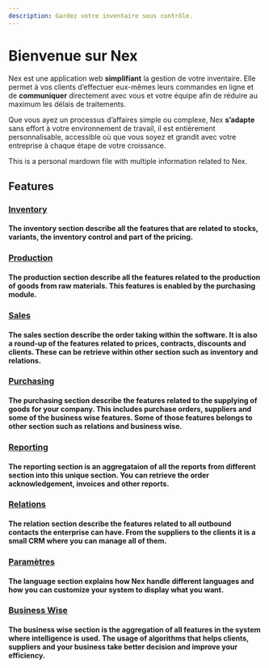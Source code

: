 ```yaml
---
description: Gardez votre inventaire sous contrôle.
---
```


# Bienvenue sur Nex

Nex est une application web **simplifiant** la gestion de votre inventaire. Elle permet à vos clients d’effectuer eux-mêmes leurs commandes en ligne et de **communiquer** directement avec vous et votre équipe afin de réduire au maximum les délais de traitements. 

Que vous ayez un processus d’affaires simple ou complexe, Nex **s’adapte** sans effort à votre environnement de travail, il est entièrement personnalisable, accessible où que vous soyez et grandit avec votre entreprise à chaque étape de votre croissance.

This is a personal mardown file with multiple information related to Nex.

## Features

### [Inventory](fonctionnalites/inventory/)

#### The inventory section describe all the features that are related to stocks, variants, the inventory control and part of the pricing.

### [Production](fonctionnalites/production.md)

#### The production section describe all the features related to the production of goods from raw materials. This features is enabled by the purchasing module.

### [Sales](fonctionnalites/sales.md)

#### The sales section describe the order taking within the software. It is also a round-up of the features related to prices, contracts, discounts and clients. These can be retrieve within other section such as inventory and relations.

### [Purchasing](fonctionnalites/purchasing.md)

#### The purchasing section describe the features related to the supplying of goods for your company. This includes purchase orders, suppliers and some of the business wise features. Some of those features belongs to other section such as relations and business wise.

### [Reporting](fonctionnalites/reporting.md)

#### The reporting section is an aggregataion of all the reports from different section into this unique section. You can retrieve the order acknowledgement, invoices and other reports.

### [Relations](fonctionnalites/relations.md)

#### The relation section describe the features related to all outbound contacts the enterprise can have. From the suppliers to the clients it is a small CRM where you can manage all of them.

### [Paramètres](fonctionnalites/settings.md)

#### The language section explains how Nex handle different languages and how you can customize your system to display what you want.

### [Business Wise](https://github.com/LeGroupeShift/guide.nex/tree/b8c091af98f699b9d3294a173a3b0496258418f3/features/Business-wise.md)

#### The business wise section is the aggregation of all features in the system where intelligence is used. The usage of algorithms that helps clients, suppliers and your business take better decision and improve your efficiency.


